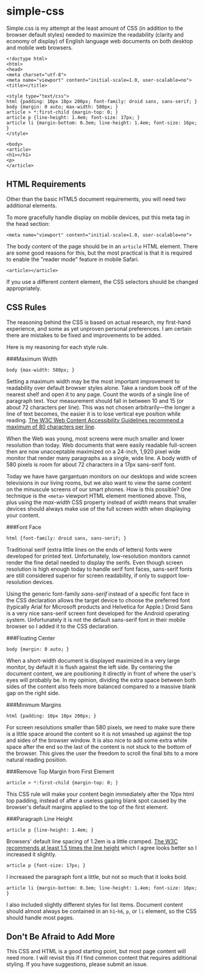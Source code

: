simple-css
==========

Simple.css is my attempt at the least amount of CSS (in addition to the browser default styles) needed to maximize the readability (clarity and economy of display) of English language web documents on both desktop and mobile web browsers.

    <!doctype html>
    <html>
    <head>
    <meta charset="utf-8">
    <meta name="viewport" content="initial-scale=1.0, user-scalable=no">
    <title></title>
    
    <style type="text/css">
    html {padding: 10px 10px 200px; font-family: droid sans, sans-serif; }
    body {margin: 0 auto; max-width: 580px; }
    article > *:first-child {margin-top: 0; }
    article p {line-height: 1.4em; font-size: 17px; }
    article li {margin-bottom: 0.3em; line-height: 1.4em; font-size: 16px; }
    </style>
    
    <body>
    <article>
    <h1></h1>
    <p>
    </article>


HTML Requirements
-----------------

Other than the basic HTML5 document requirements, you will need two additional elements.

To more gracefully handle display on mobile devices, put this meta tag in the head section:

    <meta name="viewport" content="initial-scale=1.0, user-scalable=no">

The body content of the page should be in an `article` HTML element. There are some good reasons for this, but the most practical is that it is required to enable the "reader mode" feature in mobile Safari. 

    <article></article>

If you use a different content element, the CSS selectors should be changed appropriately.

CSS Rules
---------

The reasoning behind the CSS is based on actual research, my first-hand experience, and some as yet unproven personal preferences. I am certain there are mistakes to be fixed and improvements to be added.

Here is my reasoning for each style rule.

###Maximum Width

    body {max-width: 580px; }

Setting a maximum width may be the most important improvement to readability over default browser styles alone. Take a random book off of the nearest shelf and open it to any page. Count the words of a single line of paragraph text. Your measurement should fall in between 10 and 15 (or about 72 characters per line). This was not chosen arbitrarily&mdash;the longer a line of text becomes, the easier it is to lose vertical eye position while reading. <a href="http://www.w3.org/TR/2008/REC-WCAG20-20081211/#visual-audio-contrast-visual-presentation">The W3C Web Content Accessibility Guidelines recommend a maximum of 80 characters per line</a>.

When the Web was young, most screens were much smaller and lower resolution than today. Web documents that were easily readable full-screen then are now unacceptable maximized on a 24-inch, 1,920 pixel wide monitor that render many paragraphs as a single, wide line. A body width of 580 pixels is room for about 72 characters in a 17px sans-serif font.

Today we have have gargantuan monitors on our desktops and wide screen televisions in our living rooms, but we also want to view the same content on the minuscule screens of our smart phones. How is this possible? One technique is the <code>&lt;meta&gt;</code> viewport HTML element mentioned above. This, plus using the <var>max-width</var> CSS property instead of <var>width</var> means that smaller devices should always make use of the full screen width when displaying your content.

###Font Face

    html {font-family: droid sans, sans-serif; }

Traditional serif (extra little lines on the ends of letters) fonts were developed for printed text. Unfortunately, low-resolution monitors cannot render the fine detail needed to display the serifs. Even though screen resolution is high enough today to handle serif font faces, sans-serif fonts are still considered superior for screen readability, if only to support low-resolution devices.

Using the generic font-family <var>sans-serif</var> instead of a specific font face in the CSS declaration allows the target device to choose the preferred font (typically Arial for Microsoft products and Helvetica for Apple.) Droid Sans is a very nice sans-serif screen font developed for the Android operating system. Unfortunately it is not the default sans-serif font in their mobile browser so I added it to the CSS declaration.

###Floating Center

    body {margin: 0 auto; }

When a short-width document is displayed maximized in a very large monitor, by default it is flush against the left side. By centering the document content, we are positioning it directly in front of where the user's eyes will probably be. In my opinion, dividing the extra space between both sides of the content also feels more balanced compared to a massive blank gap on the right side.

###Minimum Margins

    html {padding: 10px 10px 200px; }

For screen resolutions smaller than 580 pixels, we need to make sure there is a little space around the content so it is not smashed up against the top and sides of the browser window. It is also nice to add some extra white space after the end so the last of the content is not stuck to the bottom of the browser. This gives the user the freedom to scroll the final bits to a more natural reading position.

###Remove Top Margin from First Element

    article > *:first-child {margin-top: 0; }

This CSS rule will make your content begin immediately after the 10px html top padding, instead of after a useless gaping blank spot caused by the browser's default margins applied to the top of the first element.

###Paragraph Line Height

    article p {line-height: 1.4em; }

Browsers' default line spacing of 1.2em is a little cramped. <a href="http://www.w3.org/TR/2008/REC-WCAG20-20081211/#visual-audio-contrast-visual-presentation">The W3C recommends at least 1.5 times the line height</a> which I agree looks better so I increased it slightly.

    article p {font-size: 17px; }

I increased the paragraph font a little, but not so much that it looks bold.

    article li {margin-bottom: 0.3em; line-height: 1.4em; font-size: 16px; }

I also included slightly different styles for list items. Document content should almost always be contained in an `h1`-`h6`, `p`, or `li` element, so the CSS should handle most pages.

Don't Be Afraid to Add More
---------------------------

This CSS and HTML is a good starting point, but most page content will need more. I will revisit this if I find common content that requires additional styling. If you have suggestions, please submit an issue.
